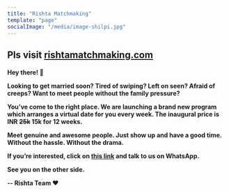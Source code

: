 ```yaml
---
title: "Rishta Matchmaking"
template: "page"
socialImage: "/media/image-shilpi.jpg"
---
```


<!-- <h2>Sima Aunty Lite : Helps people get a match <3 </h2> -->
<!-- <h2><a href="https://forms.gle/SvESLTbTx5cfmekj7" target="_blank">
Fill the form if you're single and open to meet matches</a></h2> -->

<h2>Pls visit <a href="www.rishtamatchmaking.com" target="_blank"> rishtamatchmaking.com</a></h2>

<h4> Hey there! 👋

Looking to get married soon? Tired of swiping? Left on seen? Afraid of creeps? Want to meet people without the family pressure? 

You’ve come to the right place. We are launching a brand new program which arranges a virtual date for you every week. The inaugural price is INR <s>25k</s> 15k for 12 weeks.

Meet genuine and awesome people. Just show up and have a good time. Without the hassle. Without the drama.

If you’re interested, click on <a href="https://api.whatsapp.com/send?phone=353832096641&text=Hi.%20I'm%20interested%20in%20the%20virtual%20dating%20program.%0aName%20%0aGender%20%0aAge%20%0aLocation%20%0aLinkedIn%20%0aWilling%20to%20pay%2015k%20(yes/no)%20" target="_blank"> this link</a> and talk to us on WhatsApp.

See you on the other side. 

-- Rishta Team ❤️

</h4>
